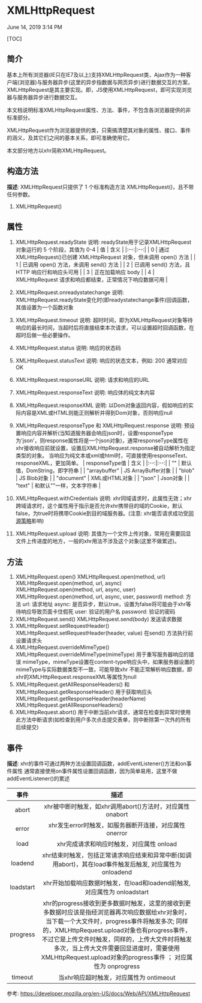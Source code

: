 <style>
html{
margin:0px 18% 20px 18%;
min-width:500px;
}
ul{
list-style:none;
}
</style>

# XMLHttpRequest

June 14, 2019 3:14 PM

[TOC]

## 简介
基本上所有浏览器(IE只在IE7及以上)支持XMLHttpRequest类，Ajax作为一种客户端(浏览器)与服务器异步(这里的异步指数据与网页异步)进行数据交互的方案，XMLHttpRequest是其主要实现。即，JS使用XMLHttpRequest，即可实现浏览器与服务器异步进行数据交互。

本文档说明标准XMLHttpRequest属性、方法、事件，不包含各浏览器提供的非标准部分。

XMLHttpRequest作为浏览器提供的类，只需搞清楚其对象的属性、接口、事件的涵义，及其它们之间的基本关系，即可准确使用它。

本文部分地方以xhr简称XMLHttpRequest。

## 构造方法
**描述**: XMLHttpRequest只提供了 1 个标准构造方法 XMLHttpRequest()，且不带任何参数。
1. XMLHttpRequest()

## 属性
1. XMLHttpRequest.readyState
说明: readyState用于记录XMLHttpRequest对象运行的 5 个阶段，其值为 0-4
| 值 | 含义 |
|:--:|:--:|
| 0 | 通过XMLHttpRequest()已创建 XMLHttpRequest 对象，但未调用 open() 方法 |
| 1 | 已调用 open() 方法，未调用 send() 方法 |
| 2 | 已调用 send() 方法，且 HTTP 响应行和响应头可用 |
| 3 | 正在加载响应 body |
| 4 | XMLHttpRequest 请求和响应都结束，正常情况下响应数据可用 |

2. XMLHttpRequest.onreadystatechange
说明: XMLHttpRequest.readyState变化时(即readystatechange事件)回调函数，其值设置为一个函数对象
3. XMLHttpRequest.timeout
说明: 超时时间，即为XMLHttpRequest对象等待响应的最长时间，当超时后将直接结束本次请求，可以设置超时回调函数，在超时后做一些必要操作。
4. XMLHttpRequest.status
说明: 响应的状态码
5. XMLHttpRequest.statusText
说明: 响应的状态文本，例如: 200 通常对应 OK
6. XMLHttpRequest.responseURL
说明: 请求和响应的URL
7. XMLHttpRequest.responseText
说明: 响应体的纯文本内容
8. XMLHttpRequest.responseXML
说明: 以Dom对象返回内容，假如响应的实际内容是XML或HTML则能正则解析并得到Dom对象，否则响应null
9. XMLHttpRequest.responseType 和 XMLHttpRequest.response
说明: 预设置响应内容并解析(当知道服务器会响应json时，设置responseType为'json'，则response属性将是一个json对象)，通常responseType属性在xhr接收响应前就设置，设置后XMLHttpRequest.response被自动解析为指定类型的对象。
当响应为纯文本或xml或html时，可直接使用responseText、responseXML，更加简单。
| responseType值 | 含义 |
|:--:|:--:|
| "" | 默认值，DomString，即字符串 |
| "arraybuffer" | JS  ArrayBuffer对象 |
| "blob" | JS Blob对象 |
| "document" | XML或HTML对象 |
| "json" | Json对象 |
| "text" | 和默认""一样，文本字符串 |
10. XMLHttpRequest.withCredentials
说明: xhr同域请求时，此属性无效；xhr跨域请求时，这个属性用于指示是否允许xhr携带目的域的Cookie，默认false，为true时将携带Cookie到目的域服务器。(注意: xhr能否请求成功受[同源策略](https://zh.wikipedia.org/wiki/%E8%B7%A8%E4%BE%86%E6%BA%90%E8%B3%87%E6%BA%90%E5%85%B1%E4%BA%AB)影响)
11. XMLHttpRequest.upload
说明: 其值为一个文件上传对象，常用在需要回显文件上传进度的地方，一般的xhr用法不涉及这个对象(这里不做累述)。

## 方法
1. XMLHttpRequest.open()
XMLHttpRequest.open(method, url)
XMLHttpRequest.open(method, url, async)
XMLHttpRequest.open(method, url, async, user)
XMLHttpRequest.open(method, url, async, user, password)
method: 方法
url: 请求地址
async: 是否异步，默认true，设置为false将可能由于xhr等待响应导致页面卡住假死
user: 验证的用户名
password: 验证的密码
2. XMLHttpRequest.send()
XMLHttpRequest.send(body)
发送请求数据
3. XMLHttpRequest.setRequestHeader()
XMLHttpRequest.setRequestHeader(header, value)
在send() 方法执行前设置请求头
4. XMLHttpRequest.overrideMimeType()
XMLHttpRequest.overrideMimeType(mimeType)
用于重写服务器响应的错误 mimeType，mimeType设置在content-type响应头中，如果服务器设置的mimeType与实际数据类型不一致，可能导致xhr 不能正常解析响应数据，即xhr的XMLHttpRequest.responseXML等属性为null
5. XMLHttpRequest.getAllResponseHeaders() 和 XMLHttpRequest.getResponseHeader()
用于获取响应头
XMLHttpRequest.getResponseHeader(headerName)
XMLHttpRequest.getAllResponseHeaders()
6. XMLHttpRequest.abort()
用于中断当前xhr请求，通常在检查到异常时使用此方法中断请求(如检查到用户多次点击提交表单，则中断除第一次外的所有后续提交)

## 事件
**描述**: xhr的事件可通过两种方法设置回调函数，addEventListener()方法和on事件属性
通常直接使用on事件属性设置回调函数，因为简单易用，这里不做addEventListener()的累述

| 事件 | 描述 |
|:--:|:--:|
| abort | xhr被中断时触发，如xhr调用abort()方法时，对应属性 onabort |
| error | xhr发生error时触发，如服务器断开连接，对应属性 onerror |
| load | xhr完成请求和响应时触发，对应属性 onload |
| loadend | xhr结束时触发，包括正常请求响应结束和异常中断(如调用abort)，其在load事件触发后触发, 对应属性为 onloadend |
| loadstart | xhr开始加载响应数据时触发，在load和loadend前触发, 对应属性为 onloadstart |
| progress | xhr的progress接收到更多数据时触发，这里的接收到更多数据时应该是指经浏览器再次响应数据给xhr对象时，当下载一个大文件时，progress事件将触发多次; 同样的，XMLHttpRequest.upload对象也有progress事件，不过它是上传文件时触发，同样的，上传大文件时将触发多次，当上传大文件需要回显进度时，需要使用XMLHttpRequest.upload对象的progress事件 ； 对应属性为 onprogress|
| timeout | 当xhr响应超时触发，对应属性为 ontimeout |




参考: https://developer.mozilla.org/en-US/docs/Web/API/XMLHttpRequest
